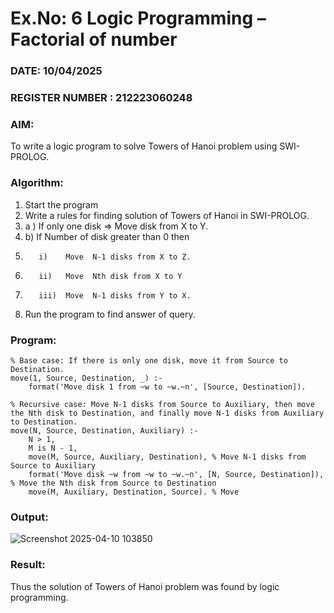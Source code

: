 # Ex.No: 6   Logic Programming – Factorial of number   
### DATE:    10/04/2025                                                                        
### REGISTER NUMBER : 212223060248
### AIM: 
To  write  a logic program  to solve Towers of Hanoi problem  using SWI-PROLOG. 
### Algorithm:
1. Start the program
2.  Write a rules for finding solution of Towers of Hanoi in SWI-PROLOG.
3.  a )	If only one disk  => Move disk from X to Y.
4.  b)	If Number of disk greater than 0 then
5.        i)	Move  N-1 disks from X to Z.
6.        ii)	Move  Nth disk from X to Y
7.        iii)	Move  N-1 disks from Y to X.
8. Run the program  to find answer of  query.

### Program:
```
% Base case: If there is only one disk, move it from Source to Destination.
move(1, Source, Destination, _) :-
    format('Move disk 1 from ~w to ~w.~n', [Source, Destination]).

% Recursive case: Move N-1 disks from Source to Auxiliary, then move the Nth disk to Destination, and finally move N-1 disks from Auxiliary to Destination.
move(N, Source, Destination, Auxiliary) :-
    N > 1,
    M is N - 1,
    move(M, Source, Auxiliary, Destination), % Move N-1 disks from Source to Auxiliary
    format('Move disk ~w from ~w to ~w.~n', [N, Source, Destination]), % Move the Nth disk from Source to Destination
    move(M, Auxiliary, Destination, Source). % Move
```


### Output:
![Screenshot 2025-04-10 103850](https://github.com/user-attachments/assets/744913cc-3132-465b-80ac-0ca534efc194)




### Result:
Thus the solution of Towers of Hanoi problem was found by logic programming.
